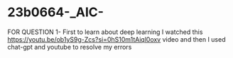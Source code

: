 # 23b0664-_AIC-
FOR QUESTION 1-
First to learn about deep learning I watched this https://youtu.be/ob1yS9g-Zcs?si=0hS10m1tAiql0oxv video and then I used chat-gpt and youtube to resolve my errors


